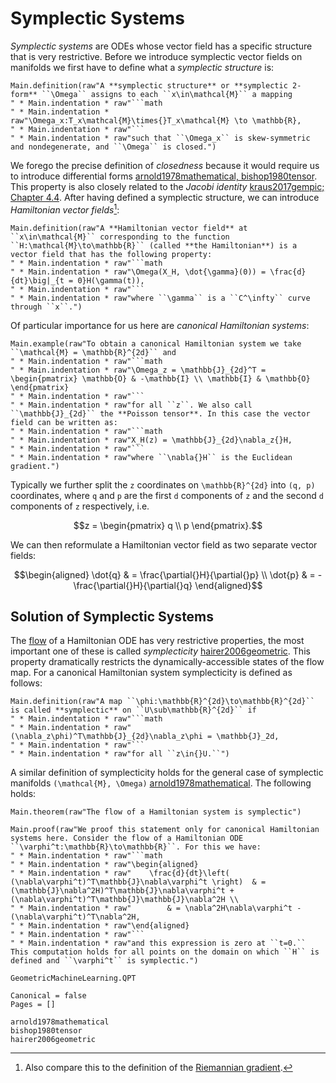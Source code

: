 # Symplectic Systems

*Symplectic systems* are ODEs whose vector field has a specific structure that is very restrictive. Before we introduce symplectic vector fields on manifolds we first have to define what a *symplectic structure* is:

```@eval
Main.definition(raw"A **symplectic structure** or **symplectic 2-form** ``\Omega`` assigns to each ``x\in\mathcal{M}`` a mapping 
" * Main.indentation * raw"```math
" * Main.indentation * raw"\Omega_x:T_x\mathcal{M}\times{}T_x\mathcal{M} \to \mathbb{R},
" * Main.indentation * raw"```
" * Main.indentation * raw"such that ``\Omega_x`` is skew-symmetric and nondegenerate, and ``\Omega`` is closed.")
```

We forego the precise definition of *closedness* because it would require us to introduce differential forms [arnold1978mathematical, bishop1980tensor](@cite). This property is also closely related to the *Jacobi identity* [kraus2017gempic; Chapter 4.4](@cite). After having defined a symplectic structure, we can introduce *Hamiltonian vector fields*[^1]:

[^1]: Also compare this to the definition of the [Riemannian gradient](@ref "The Riemannian Gradient").

```@eval
Main.definition(raw"A **Hamiltonian vector field** at ``x\in\mathcal{M}`` corresponding to the function ``H:\mathcal{M}\to\mathbb{R}`` (called **the Hamiltonian**) is a vector field that has the following property:
" * Main.indentation * raw"```math
" * Main.indentation * raw"\Omega(X_H, \dot{\gamma}(0)) = \frac{d}{dt}\big|_{t = 0}H(\gamma(t)),
" * Main.indentation * raw"```
" * Main.indentation * raw"where ``\gamma`` is a ``C^\infty`` curve through ``x``.")
```

Of particular importance for us here are *canonical Hamiltonian systems*:

```@eval
Main.example(raw"To obtain a canonical Hamiltonian system we take ``\mathcal{M} = \mathbb{R}^{2d}`` and 
" * Main.indentation * raw"```math
" * Main.indentation * raw"\Omega_z = \mathbb{J}_{2d}^T = \begin{pmatrix} \mathbb{O} & -\mathbb{I} \\ \mathbb{I} & \mathbb{O} \end{pmatrix}
" * Main.indentation * raw"``` 
" * Main.indentation * raw"for all ``z``. We also call ``\mathbb{J}_{2d}`` the **Poisson tensor**. In this case the vector field can be written as:
" * Main.indentation * raw"```math
" * Main.indentation * raw"X_H(z) = \mathbb{J}_{2d}\nabla_z{}H,
" * Main.indentation * raw"```
" * Main.indentation * raw"where ``\nabla{}H`` is the Euclidean gradient.")
```

Typically we further split the ``z`` coordinates on ``\mathbb{R}^{2d}`` into ``(q, p)`` coordinates, where ``q`` and ``p`` are the first ``d`` components of ``z`` and the second ``d`` components of ``z`` respectively, i.e. 

```math
z = \begin{pmatrix} q \\ p \end{pmatrix}.
```

We can then reformulate a Hamiltonian vector field as two separate vector fields:

```math
\begin{aligned}
    \dot{q} & = \frac{\partial{}H}{\partial{}p} \\
    \dot{p} & = - \frac{\partial{}H}{\partial{}q}
\end{aligned}
```

## Solution of Symplectic Systems

The [flow](@ref "The Existence-And-Uniqueness Theorem") of a Hamiltonian ODE has very restrictive properties, the most important one of these is called *symplecticity* [hairer2006geometric](@cite). This property dramatically restricts the dynamically-accessible states of the flow map. For a canonical Hamiltonian system symplecticity is defined as follows:

```@eval
Main.definition(raw"A map ``\phi:\mathbb{R}^{2d}\to\mathbb{R}^{2d}`` is called **symplectic** on ``U\sub\mathbb{R}^{2d}`` if
" * Main.indentation * raw"```math
" * Main.indentation * raw"    (\nabla_z\phi)^T\mathbb{J}_{2d}\nabla_z\phi = \mathbb{J}_2d,
" * Main.indentation * raw"```
" * Main.indentation * raw"for all ``z\in{}U.``")
```

A similar definition of symplecticity holds for the general case of symplectic manifolds ``(\mathcal{M}, \Omega)`` [arnold1978mathematical](@cite). The following holds:

```@eval
Main.theorem(raw"The flow of a Hamiltonian system is symplectic")
```

```@eval
Main.proof(raw"We proof this statement only for canonical Hamiltonian systems here. Consider the flow of a Hamiltonian ODE ``\varphi^t:\mathbb{R}\to\mathbb{R}``. For this we have:
" * Main.indentation * raw"```math
" * Main.indentation * raw"\begin{aligned}
" * Main.indentation * raw"    \frac{d}{dt}\left( (\nabla\varphi^t)^T\mathbb{J}\nabla\varphi^t \right)  & = (\mathbb{J}\nabla^2H)^T\mathbb{J}\nabla\varphi^t + (\nabla\varphi^t)^T\mathbb{J}\mathbb{J}\nabla^2H \\
" * Main.indentation * raw"        & = \nabla^2H\nabla\varphi^t - (\nabla\varphi^t)^T\nabla^2H,
" * Main.indentation * raw"\end{aligned}
" * Main.indentation * raw"```
" * Main.indentation * raw"and this expression is zero at ``t=0.`` This computation holds for all points on the domain on which ``H`` is defined and ``\varphi^t`` is symplectic.")
```


```@docs; canonical = false
GeometricMachineLearning.QPT
```

```@bibliography
Canonical = false
Pages = []

arnold1978mathematical
bishop1980tensor
hairer2006geometric
```